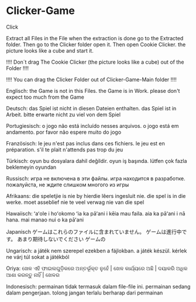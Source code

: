 # Clicker-Game
Click

Extract all Files in the File 
when the extraction is done go to the Extracted folder.
Then go to the Clicker folder open it.
Then open Cookie Clicker. 
the picture looks like a cube and start it.

 !!!! Don´t drag The Cookie Clicker (the picture looks like a cube) out of the Folder  !!!!
 
 !!!! You can drag the Clicker Folder out of Clicker-Game-Main folder !!!!

Englisch:
the Game is not in this Files.
the Game is in Work.
please don't expect too much
from the Game

Deutsch:
das Spiel ist nicht in diesen Dateien enthalten.
das Spiel ist in Arbeit.
bitte erwarte nicht zu viel
von dem Spiel

Portugiesisch:
o jogo não está incluído nesses arquivos.
o jogo está em andamento.
por favor não espere muito
 do jogo

Französisch:
le jeu n'est pas inclus dans ces fichiers.
le jeu est en préparation.
s'il te plait n'attends pas trop
du jeu

Türkisch:
oyun bu dosyalara dahil değildir.
oyun iş başında.
lütfen çok fazla beklemeyin
oyundan

Russisch:
игра не включена в эти файлы.
игра находится в разработке.
пожалуйста, не ждите слишком многого
из игры

Afrikaans:
die speletjie is nie by hierdie lêers ingesluit nie.
die spel is in die werke.
moet asseblief nie te veel verwag nie
van die spel

Hawaiisch:
ʻaʻole i hoʻokomo ʻia ka pāʻani i kēia mau faila.
aia ka pāʻani i nā hana.
mai manao nui
o ka pāʻani

Japanisch
ゲームはこれらのファイルに含まれていません。
ゲームは進行中です。
あまり期待しないでください
ゲームの

Ungarisch:
a játék nem szerepel ezekben a fájlokban.
a játék készül.
kérlek ne várj túl sokat
a játékból

Oriya:
ଖେଳ ଏହି ଫାଇଲଗୁଡ଼ିକରେ ଅନ୍ତର୍ଭୂକ୍ତ ନୁହେଁ |
ଖେଳ କାର୍ଯ୍ୟରେ ଅଛି |
ଦୟାକରି ଅଧିକ ଆଶା କରନ୍ତୁ ନାହିଁ |
ଖେଳର

Indonesisch:
permainan tidak termasuk dalam file-file ini.
permainan sedang dalam pengerjaan.
tolong jangan terlalu berharap
dari permainan
